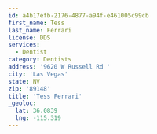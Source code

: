 ```yaml
---
id: a4b17efb-2176-4877-a94f-e461005c99cb
first_name: Tess
last_name: Ferrari
license: DDS
services:
  - Dentist
category: Dentists
address: '9620 W Russell Rd '
city: 'Las Vegas'
state: NV
zip: '89148'
title: 'Tess Ferrari'
_geoloc:
  lat: 36.0839
  lng: -115.319
---
```

